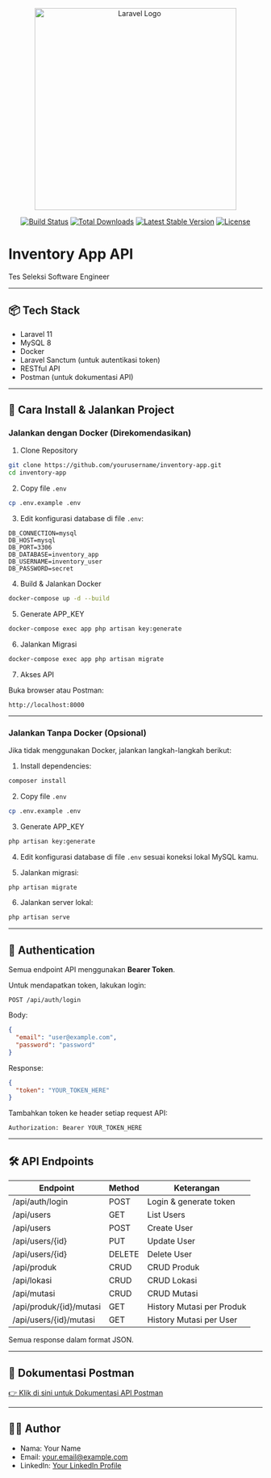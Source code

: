 <p align="center"><a href="https://laravel.com" target="_blank"><img src="https://raw.githubusercontent.com/laravel/art/master/logo-lockup/5%20SVG/2%20CMYK/1%20Full%20Color/laravel-logolockup-cmyk-red.svg" width="400" alt="Laravel Logo"></a></p>

<p align="center">
<a href="https://github.com/laravel/framework/actions"><img src="https://github.com/laravel/framework/workflows/tests/badge.svg" alt="Build Status"></a>
<a href="https://packagist.org/packages/laravel/framework"><img src="https://img.shields.io/packagist/dt/laravel/framework" alt="Total Downloads"></a>
<a href="https://packagist.org/packages/laravel/framework"><img src="https://img.shields.io/packagist/v/laravel/framework" alt="Latest Stable Version"></a>
<a href="https://packagist.org/packages/laravel/framework"><img src="https://img.shields.io/packagist/l/laravel/framework" alt="License"></a>
</p>


# Inventory App API

Tes Seleksi Software Engineer

---

## 📦 Tech Stack

- Laravel 11
- MySQL 8
- Docker
- Laravel Sanctum (untuk autentikasi token)
- RESTful API
- Postman (untuk dokumentasi API)

---

## 🚀 Cara Install & Jalankan Project

### Jalankan dengan Docker (Direkomendasikan)

1. Clone Repository

```bash
git clone https://github.com/yourusername/inventory-app.git
cd inventory-app
```

2. Copy file `.env`

```bash
cp .env.example .env
```

3. Edit konfigurasi database di file `.env`:

```
DB_CONNECTION=mysql
DB_HOST=mysql
DB_PORT=3306
DB_DATABASE=inventory_app
DB_USERNAME=inventory_user
DB_PASSWORD=secret
```

4. Build & Jalankan Docker

```bash
docker-compose up -d --build
```

5. Generate APP_KEY

```bash
docker-compose exec app php artisan key:generate
```

6. Jalankan Migrasi

```bash
docker-compose exec app php artisan migrate
```

7. Akses API

Buka browser atau Postman:

```
http://localhost:8000
```

---

### Jalankan Tanpa Docker (Opsional)

Jika tidak menggunakan Docker, jalankan langkah-langkah berikut:

1. Install dependencies:

```bash
composer install
```

2. Copy file `.env`

```bash
cp .env.example .env
```

3. Generate APP_KEY

```bash
php artisan key:generate
```

4. Edit konfigurasi database di file `.env` sesuai koneksi lokal MySQL kamu.

5. Jalankan migrasi:

```bash
php artisan migrate
```

6. Jalankan server lokal:

```bash
php artisan serve
```

---

## 🔐 Authentication

Semua endpoint API menggunakan **Bearer Token**.

Untuk mendapatkan token, lakukan login:

```
POST /api/auth/login
```

Body:

```json
{
  "email": "user@example.com",
  "password": "password"
}
```

Response:

```json
{
  "token": "YOUR_TOKEN_HERE"
}
```

Tambahkan token ke header setiap request API:

```
Authorization: Bearer YOUR_TOKEN_HERE
```

---

## 🛠️ API Endpoints

| Endpoint                               | Method | Keterangan                         |
|----------------------------------------|--------|------------------------------------|
| /api/auth/login                             | POST   | Login & generate token             |
| /api/users                             | GET    | List Users                         |
| /api/users                             | POST   | Create User                        |
| /api/users/{id}                        | PUT    | Update User                        |
| /api/users/{id}                        | DELETE | Delete User                        |
| /api/produk                            | CRUD   | CRUD Produk                        |
| /api/lokasi                            | CRUD   | CRUD Lokasi                        |
| /api/mutasi                            | CRUD   | CRUD Mutasi                        |
| /api/produk/{id}/mutasi                | GET    | History Mutasi per Produk          |
| /api/users/{id}/mutasi                 | GET    | History Mutasi per User            |

Semua response dalam format JSON.

---

## 📄 Dokumentasi Postman

[👉 Klik di sini untuk Dokumentasi API Postman](https://documenter.getpostman.com/view/17855264/2sB2xFdnHY)

---

## 👨‍💻 Author

- Nama: Your Name
- Email: your.email@example.com
- LinkedIn: [Your LinkedIn Profile](https://www.linkedin.com/in/yourprofile)


